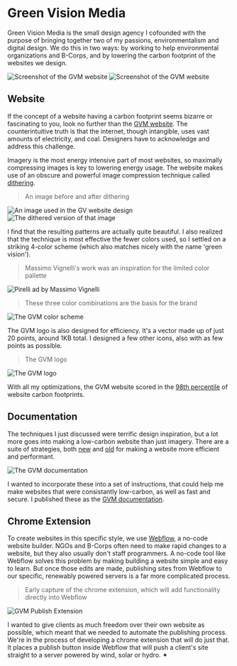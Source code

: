 [1]: https://greenvision.media
[2]: https://docs.greenvision.media

# Green Vision Media

Green Vision Media is the small design agency I cofounded with the purpose of
bringing together two of my passions, environmentalism and digital design. We do
this in two ways: by working to help environmental organizations and B-Corps,
and by lowering the carbon footprint of the websites we design.

![Screenshot of the GVM website](../images/green-vision-media-website-1.png)
![Screenshot of the GVM website](../images/green-vision-media-website-2.png)

## Website

If the concept of a website having a carbon footprint seems bizarre or
fascinating to you, look no further than the [GVM website][1]. The
counterintuitive truth is that the internet, though intangible, uses vast
amounts of electricity, and coal. Designers have to acknowledge and address this
challenge.

Imagery is the most energy intensive part of most websites, so maximally
compressing images is key to lowering energy usage. The website makes use of an
obscure and powerful image compression technique called
[dithering](https://wikipedia.org/dithering).

> An image before and after dithering

![An image used in the GV website design](../images/green-vision-media-mountains.webp)
![The dithered version of that image](../images/green-vision-media-dithered-mountains.png)

I find that the resulting patterns are actually quite beautiful. I also realized
that the technique is most effective the fewer colors used, so I settled on a
striking 4-color scheme (which also matches nicely with the name 'green
vision').

> Massimo Vignelli's work was an inspiration for the limited color pallette

![Pirelli ad by Massimo Vignelli](../images/vignelli-ad.png)

> These three color combinations are the basis for the brand

![The GVM color scheme](../images/green-vision-media-colors.png)

The GVM logo is also designed for efficiency. It's a vector made up of just 20
points, around 1KB total. I designed a few other icons, also with as few points
as possible.

> The GVM logo

![The GVM logo](../images/green-vision-media-logo.png)

With all my optimizations, the GVM website scored in the
[98th percentile](https://www.websitecarbon.com/website/greenvision-media/) of
website carbon footprints.

## Documentation

The techniques I just discussed were terrific design inspiration, but a lot more
goes into making a low-carbon website than just imagery. There are a suite of
strategies, both [new](https://sustainablewebdesign.org/) and
[old](https://stevesouders.com/examples/rules.php) for making a website more
efficient and performant.

![The GVM documentation](../images/green-vision-media-documentation.png)

I wanted to incorporate these into a set of instructions, that could help me
make websites that were consistantly low-carbon, as well as fast and secure. I
published these as the [GVM documentation][2].

## Chrome Extension

To create websites in this specific style, we use
[Webflow](https://webflow.com), a no-code website builder. NGOs and B-Corps
often need to make rapid changes to a website, but they also usually don't staff
programmers. A no-code tool like Webflow solves this problem by making building
a website simple and easy to learn. But once those edits are made, publishing
sites from Webflow to our specific, renewably powered servers is a far more
complicated process.

> Early capture of the chrome extension, which will add functionality directly
> into Webflow

![GVM Publish Extension](../images/green-vision-media-pusherman.webp)

I wanted to give clients as much freedom over their own website as possible,
which meant that we needed to automate the publishing process. We're in the
process of developing a chrome extension that will do just that. It places a
publish button inside Webflow that will push a client's site straight to a
server powered by wind, solar or hydro. ✦
